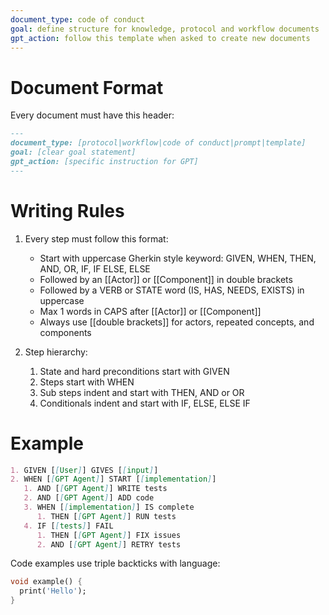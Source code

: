 ```yaml
---
document_type: code of conduct
goal: define structure for knowledge, protocol and workflow documents
gpt_action: follow this template when asked to create new documents
---
```


# Document Format

Every document must have this header:
```markdown
---
document_type: [protocol|workflow|code of conduct|prompt|template]
goal: [clear goal statement]
gpt_action: [specific instruction for GPT]
---
```

# Writing Rules

1. Every step must follow this format:
   - Start with uppercase Gherkin style keyword: GIVEN, WHEN, THEN, AND, OR, IF, IF ELSE, ELSE
   - Followed by an [[Actor]] or [[Component]] in double brackets
   - Followed by a VERB or STATE word (IS, HAS, NEEDS, EXISTS) in uppercase
   - Max 1 words in CAPS after [[Actor]] or [[Component]]
   - Always use [[double brackets]] for actors, repeated concepts, and components

2. Step hierarchy:
   1. State and hard preconditions start with GIVEN
   2. Steps start with WHEN
   3. Sub steps indent and start with THEN, AND or OR
   4. Conditionals indent and start with IF, ELSE, ELSE IF

# Example

```markdown
1. GIVEN [[User]] GIVES [[input]]
2. WHEN [[GPT Agent]] START [[implementation]]
   1. AND [[GPT Agent]] WRITE tests
   2. AND [[GPT Agent]] ADD code
   3. WHEN [[implementation]] IS complete
      1. THEN [[GPT Agent]] RUN tests
   4. IF [[tests]] FAIL
      1. THEN [[GPT Agent]] FIX issues
      2. AND [[GPT Agent]] RETRY tests
```

Code examples use triple backticks with language:
```dart
void example() {
  print('Hello');
}
```
